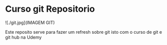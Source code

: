 # Curso git Repositorio

![./git.jpg](IMAGEM GIT)

Este reposito serve para fazer um refresh sobre git isto com o curso de git e git hub na Udemy

